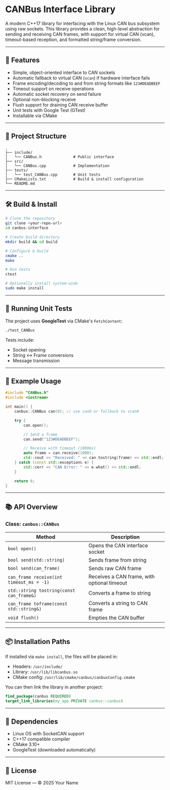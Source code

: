 # CANBus Interface Library

A modern C++17 library for interfacing with the Linux CAN bus subsystem using raw sockets. This library provides a clean, high-level abstraction for sending and receiving CAN frames, with support for virtual CAN (vcan), timeout-based reception, and formatted string/frame conversion.

---

## 🔧 Features

- Simple, object-oriented interface to CAN sockets
- Automatic fallback to virtual CAN (`vcan`) if hardware interface fails
- Frame encoding/decoding to and from string formats like `123#DEADBEEF`
- Timeout support on receive operations
- Automatic socket recovery on send failure
- Optional non-blocking receive
- Flush support for draining CAN receive buffer
- Unit tests with Google Test (GTest)
- Installable via CMake

---

## 📁 Project Structure

```
.
├── include/
│   └── CANBus.h              # Public interface
├── src/
│   └── CANBus.cpp            # Implementation
├── tests/
│   └── test_CANBus.cpp       # Unit tests
├── CMakeLists.txt            # Build & install configuration
└── README.md
```

---

## 🛠 Build & Install

```bash
# Clone the repository
git clone <your-repo-url>
cd canbus-interface

# Create build directory
mkdir build && cd build

# Configure & build
cmake ..
make

# Run tests
ctest

# Optionally install system-wide
sudo make install
```

---

## 🧪 Running Unit Tests

The project uses **GoogleTest** via CMake's `FetchContent`:

```bash
./test_CANBus
```

Tests include:
- Socket opening
- String <-> Frame conversions
- Message transmission

---

## 🧵 Example Usage

```cpp
#include "CANBus.h"
#include <iostream>

int main() {
    canbus::CANBus can(0); // use can0 or fallback to vcan0

    try {
        can.open();

        // Send a frame
        can.send("123#DEADBEEF");

        // Receive with timeout (1000ms)
        auto frame = can.receive(1000);
        std::cout << "Received: " << can.tostring(frame) << std::endl;
    } catch (const std::exception& e) {
        std::cerr << "CAN Error: " << e.what() << std::endl;
    }

    return 0;
}
```

---

## 📚 API Overview

### Class: `canbus::CANBus`

| Method | Description |
|--------|-------------|
| `bool open()` | Opens the CAN interface socket |
| `bool send(std::string)` | Sends frame from string |
| `bool send(can_frame)` | Sends raw CAN frame |
| `can_frame receive(int timeout_ms = -1)` | Receives a CAN frame, with optional timeout |
| `std::string tostring(const can_frame&)` | Converts a frame to string |
| `can_frame toframe(const std::string&)` | Converts a string to CAN frame |
| `void flush()` | Empties the CAN buffer |

---

## 📦 Installation Paths

If installed via `make install`, the files will be placed in:

- Headers: `/usr/include/`
- Library: `/usr/lib/libcanbus.so`
- CMake config: `/usr/lib/cmake/canbus/canbusConfig.cmake`

You can then link the library in another project:

```cmake
find_package(canbus REQUIRED)
target_link_libraries(my_app PRIVATE canbus::canbus)
```

---

## 🔧 Dependencies

- Linux OS with SocketCAN support
- C++17 compatible compiler
- CMake 3.10+
- GoogleTest (downloaded automatically)

---

## 📄 License

MIT License — © 2025 Your Name
